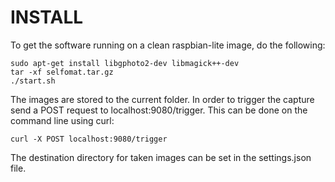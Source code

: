 # INSTALL
To get the software running on a clean raspbian-lite image, do the following:
```
sudo apt-get install libgphoto2-dev libmagick++-dev
tar -xf selfomat.tar.gz
./start.sh
```

The images are stored to the current folder. In order to trigger the capture send a POST request to localhost:9080/trigger.
This can be done on the command line using curl:

```
curl -X POST localhost:9080/trigger
```

The destination directory for taken images can be set in the settings.json file.
